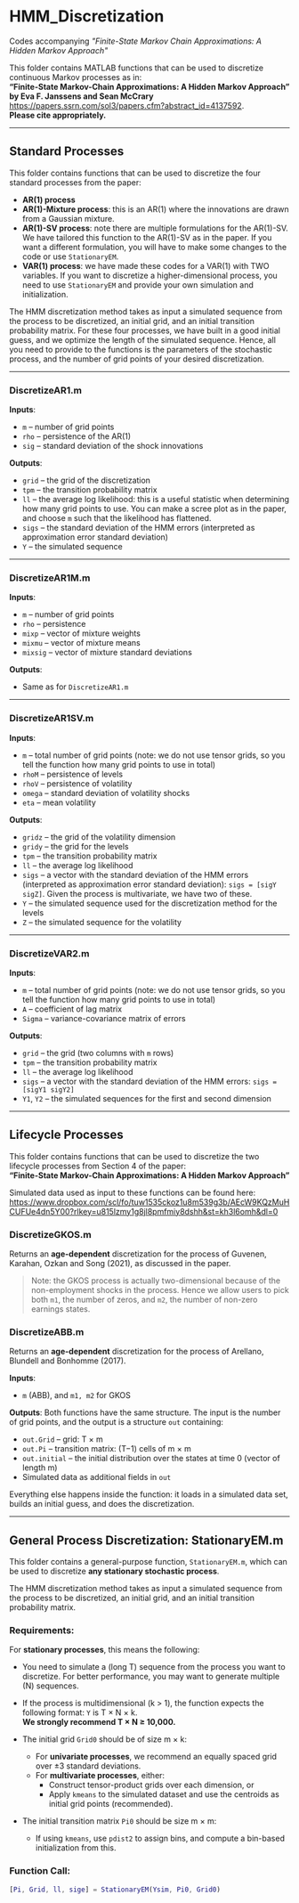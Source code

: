 # HMM_Discretization

Codes accompanying *"Finite-State Markov Chain Approximations: A Hidden Markov Approach"*

This folder contains MATLAB functions that can be used to discretize continuous Markov processes as in:  
**“Finite-State Markov-Chain Approximations: A Hidden Markov Approach” by Eva F. Janssens and Sean McCrary**  
https://papers.ssrn.com/sol3/papers.cfm?abstract_id=4137592.  
**Please cite appropriately.**

---

## Standard Processes

This folder contains functions that can be used to discretize the four standard processes from the paper:

- **AR(1) process**
- **AR(1)-Mixture process**: this is an AR(1) where the innovations are drawn from a Gaussian mixture.
- **AR(1)-SV process**: note there are multiple formulations for the AR(1)-SV. We have tailored this function to the AR(1)-SV as in the paper. If you want a different formulation, you will have to make some changes to the code or use `StationaryEM`.
- **VAR(1) process**: we have made these codes for a VAR(1) with TWO variables. If you want to discretize a higher-dimensional process, you need to use `StationaryEM` and provide your own simulation and initialization.

The HMM discretization method takes as input a simulated sequence from the process to be discretized, an initial grid, and an initial transition probability matrix. For these four processes, we have built in a good initial guess, and we optimize the length of the simulated sequence. Hence, all you need to provide to the functions is the parameters of the stochastic process, and the number of grid points of your desired discretization.

---

### DiscretizeAR1.m

**Inputs**:
- `m` – number of grid points  
- `rho` – persistence of the AR(1)  
- `sig` – standard deviation of the shock innovations

**Outputs**:
- `grid` – the grid of the discretization  
- `tpm` – the transition probability matrix  
- `ll` – the average log likelihood: this is a useful statistic when determining how many grid points to use. You can make a scree plot as in the paper, and choose `m` such that the likelihood has flattened.  
- `sigs` – the standard deviation of the HMM errors (interpreted as approximation error standard deviation)  
- `Y` – the simulated sequence

---

### DiscretizeAR1M.m

**Inputs**:
- `m` – number of grid points  
- `rho` – persistence  
- `mixp` – vector of mixture weights  
- `mixmu` – vector of mixture means  
- `mixsig` – vector of mixture standard deviations

**Outputs**:
- Same as for `DiscretizeAR1.m`

---

### DiscretizeAR1SV.m

**Inputs**:
- `m` – total number of grid points (note: we do not use tensor grids, so you tell the function how many grid points to use in total)  
- `rhoM` – persistence of levels  
- `rhoV` – persistence of volatility  
- `omega` – standard deviation of volatility shocks  
- `eta` – mean volatility

**Outputs**:
- `gridz` – the grid of the volatility dimension  
- `gridy` – the grid for the levels  
- `tpm` – the transition probability matrix  
- `ll` – the average log likelihood  
- `sigs` – a vector with the standard deviation of the HMM errors (interpreted as approximation error standard deviation): `sigs = [sigY sigZ]`. Given the process is multivariate, we have two of these.  
- `Y` – the simulated sequence used for the discretization method for the levels  
- `Z` – the simulated sequence for the volatility

---

### DiscretizeVAR2.m

**Inputs**:
- `m` – total number of grid points (note: we do not use tensor grids, so you tell the function how many grid points to use in total)  
- `A` – coefficient of lag matrix  
- `Sigma` – variance-covariance matrix of errors

**Outputs**:
- `grid` – the grid (two columns with `m` rows)  
- `tpm` – the transition probability matrix  
- `ll` – the average log likelihood  
- `sigs` – a vector with the standard deviation of the HMM errors: `sigs = [sigY1 sigY2]`  
- `Y1`, `Y2` – the simulated sequences for the first and second dimension

---

## Lifecycle Processes

This folder contains functions that can be used to discretize the two lifecycle processes from Section 4 of the paper:  
**“Finite-State Markov-Chain Approximations: A Hidden Markov Approach”**

Simulated data used as input to these functions can be found here:  
https://www.dropbox.com/scl/fo/tuw1535ckoz1u8m539g3b/AEcW9KQzMuHCUFUe4dn5Y00?rlkey=u815lzmy1g8jl8pmfmiy8dshh&st=kh3l6omh&dl=0

### DiscretizeGKOS.m

Returns an **age-dependent** discretization for the process of Guvenen, Karahan, Ozkan and Song (2021), as discussed in the paper.

> Note: the GKOS process is actually two-dimensional because of the non-employment shocks in the process. Hence we allow users to pick both `m1`, the number of zeros, and `m2`, the number of non-zero earnings states.

### DiscretizeABB.m

Returns an **age-dependent** discretization for the process of Arellano, Blundell and Bonhomme (2017).

**Inputs**:
- `m` (ABB), and `m1, m2` for GKOS

**Outputs**:
Both functions have the same structure. The input is the number of grid points, and the output is a structure `out` containing:

- `out.Grid` – grid: T × m  
- `out.Pi` – transition matrix: (T−1) cells of m × m  
- `out.initial` – the initial distribution over the states at time 0 (vector of length m)  
- Simulated data as additional fields in `out`

Everything else happens inside the function: it loads in a simulated data set, builds an initial guess, and does the discretization.

---

## General Process Discretization: StationaryEM.m

This folder contains a general-purpose function, `StationaryEM.m`, which can be used to discretize **any stationary stochastic process**.

The HMM discretization method takes as input a simulated sequence from the process to be discretized, an initial grid, and an initial transition probability matrix.

### Requirements:

For **stationary processes**, this means the following:

- You need to simulate a (long T) sequence from the process you want to discretize. For better performance, you may want to generate multiple (N) sequences.  
- If the process is multidimensional (k > 1), the function expects the following format: `Y` is T × N × k.  
  **We strongly recommend T × N ≥ 10,000.**

- The initial grid `Grid0` should be of size m × k:
  - For **univariate processes**, we recommend an equally spaced grid over ±3 standard deviations.
  - For **multivariate processes**, either:
    - Construct tensor-product grids over each dimension, or  
    - Apply `kmeans` to the simulated dataset and use the centroids as initial grid points (recommended).

- The initial transition matrix `Pi0` should be size m × m:
  - If using `kmeans`, use `pdist2` to assign bins, and compute a bin-based initialization from this.

### Function Call:

```matlab
[Pi, Grid, ll, sige] = StationaryEM(Ysim, Pi0, Grid0)
